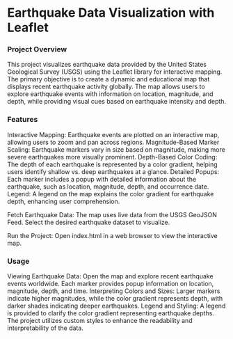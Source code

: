 # Earthquake Data Visualization with Leaflet


### Project Overview
This project visualizes earthquake data provided by the United States Geological Survey (USGS) using the Leaflet library for interactive mapping. The primary objective is to create a dynamic and educational map that displays recent earthquake activity globally. The map allows users to explore earthquake events with information on location, magnitude, and depth, while providing visual cues based on earthquake intensity and depth.


### Features
Interactive Mapping: Earthquake events are plotted on an interactive map, allowing users to zoom and pan across regions.
Magnitude-Based Marker Scaling: Earthquake markers vary in size based on magnitude, making more severe earthquakes more visually prominent.
Depth-Based Color Coding: The depth of each earthquake is represented by a color gradient, helping users identify shallow vs. deep earthquakes at a glance.
Detailed Popups: Each marker includes a popup with detailed information about the earthquake, such as location, magnitude, depth, and occurrence date.
Legend: A legend on the map explains the color gradient for earthquake depth, enhancing user comprehension.


Fetch Earthquake Data: The map uses live data from the USGS GeoJSON Feed. Select the desired earthquake dataset to visualize.

Run the Project: Open index.html in a web browser to view the interactive map.

### Usage
Viewing Earthquake Data: Open the map and explore recent earthquake events worldwide. Each marker provides popup information on location, magnitude, depth, and time.
Interpreting Colors and Sizes: Larger markers indicate higher magnitudes, while the color gradient represents depth, with darker shades indicating deeper earthquakes.
Legend and Styling: A legend is provided to clarify the color gradient representing earthquake depths. The project utilizes custom styles to enhance the readability and interpretability of the data.
